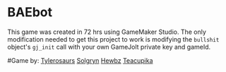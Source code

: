 # BAEbot

This game was created in 72 hrs using GameMaker Studio. The only modification needed to get this project to work is modifying the `bullshit` object's `gj_init` call with your own GameJolt private key and gameId.

#Game by:
[Tylerosaurs](https://twitter.com/Tyler_Harwood)
[Solgryn](https://twitter.com/Soulgryn)
[Hewbz](https://twitter.com/hewbz)
[Teacupika](https://twitter.com/Teacupika)
